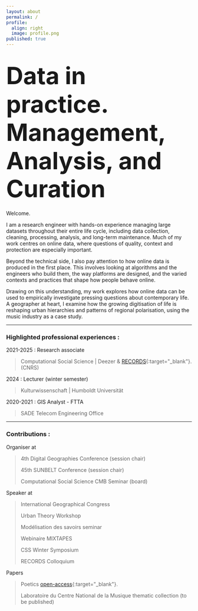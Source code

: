 ```yaml
---
layout: about
permalink: /
profile:
  align: right
  image: profile.png
published: true
---
```


# <span style="font-size: 4rem; line-height: 1.2;">Data in practice. Management, Analysis, and Curation</span>

Welcome.

I am a research engineer with hands-on experience managing large datasets throughout their entire life cycle, including data collection, cleaning, processing, analysis, and long-term maintenance. Much of my work centres on online data, where questions of quality, context and protection are especially important.

Beyond the technical side, I also pay attention to how online data is produced in the first place. This involves looking at algorithms and the engineers who build them, the way platforms are designed, and the varied contexts and practices that shape how people behave online.

Drawing on this understanding, my work explores how online data can be used to empirically investigate pressing questions about contemporary life. A geographer at heart, I examine how the growing digitisation of life is reshaping urban hierarchies and patterns of regional polarisation, using the music industry as a case study.

***

### Highlighted professional experiences :

 2021-2025 : Research associate
 > Computational Social Science |  Deezer &  [RECORDS](https://records.huma-num.fr/en/home/){:target="_blank"}. (CNRS)

2024 : Lecturer (winter semester)
> Kulturwissenschaft | Humboldt Universität

2020-2021 : GIS Analyst - FTTA
> SADE Telecom Engineering Office

***

### Contributions :

Organiser at
> 4th  Digital  Geographies  Conference  (session  chair)
> 
> 45th  SUNBELT Conference (session chair)
> 
> Computational Social Science CMB Seminar (board)

Speaker at 
> International  Geographical  Congress
> 
> Urban  Theory  Workshop
> 
> Modélisation  des  savoirs  seminar
> 
> Webinaire  MIXTAPES
> 
> CSS  Winter  Symposium
> 
> RECORDS Colloquium 

Papers
> Poetics [open-access](https://doi.org/10.1016/j.poetic.2025.102006){:target="_blank"}.
> 
> Laboratoire du Centre National de la Musique thematic collection (to be published)

